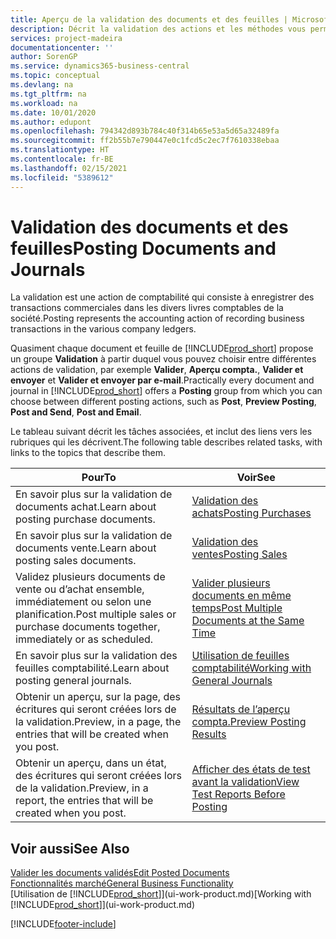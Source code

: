 ```yaml
---
title: Aperçu de la validation des documents et des feuilles | Microsoft Docs
description: Décrit la validation des actions et les méthodes vous permettant de valider des documents et des feuilles.
services: project-madeira
documentationcenter: ''
author: SorenGP
ms.service: dynamics365-business-central
ms.topic: conceptual
ms.devlang: na
ms.tgt_pltfrm: na
ms.workload: na
ms.date: 10/01/2020
ms.author: edupont
ms.openlocfilehash: 794342d893b784c40f314b65e53a5d65a32489fa
ms.sourcegitcommit: ff2b55b7e790447e0c1fcd5c2ec7f7610338ebaa
ms.translationtype: HT
ms.contentlocale: fr-BE
ms.lasthandoff: 02/15/2021
ms.locfileid: "5389612"
---
```

# <a name="posting-documents-and-journals"></a><span data-ttu-id="53f91-103">Validation des documents et des feuilles</span><span class="sxs-lookup"><span data-stu-id="53f91-103">Posting Documents and Journals</span></span>
<span data-ttu-id="53f91-104">La validation est une action de comptabilité qui consiste à enregistrer des transactions commerciales dans les divers livres comptables de la société.</span><span class="sxs-lookup"><span data-stu-id="53f91-104">Posting represents the accounting action of recording business transactions in the various company ledgers.</span></span>

<span data-ttu-id="53f91-105">Quasiment chaque document et feuille de [!INCLUDE[prod_short](includes/prod_short.md)] propose un groupe **Validation** à partir duquel vous pouvez choisir entre différentes actions de validation, par exemple **Valider**, **Aperçu compta.**, **Valider et envoyer** et **Valider et envoyer par e-mail**.</span><span class="sxs-lookup"><span data-stu-id="53f91-105">Practically every document and journal in [!INCLUDE[prod_short](includes/prod_short.md)] offers a **Posting** group from which you can choose between different posting actions, such as **Post**, **Preview Posting**, **Post and Send**, **Post and Email**.</span></span>

<span data-ttu-id="53f91-106">Le tableau suivant décrit les tâches associées, et inclut des liens vers les rubriques qui les décrivent.</span><span class="sxs-lookup"><span data-stu-id="53f91-106">The following table describes related tasks, with links to the topics that describe them.</span></span>

| <span data-ttu-id="53f91-107">Pour</span><span class="sxs-lookup"><span data-stu-id="53f91-107">To</span></span> | <span data-ttu-id="53f91-108">Voir</span><span class="sxs-lookup"><span data-stu-id="53f91-108">See</span></span> |
| --- | --- |
| <span data-ttu-id="53f91-109">En savoir plus sur la validation de documents achat.</span><span class="sxs-lookup"><span data-stu-id="53f91-109">Learn about posting purchase documents.</span></span> |[<span data-ttu-id="53f91-110">Validation des achats</span><span class="sxs-lookup"><span data-stu-id="53f91-110">Posting Purchases</span></span>](ui-post-purchases.md) |
| <span data-ttu-id="53f91-111">En savoir plus sur la validation de documents vente.</span><span class="sxs-lookup"><span data-stu-id="53f91-111">Learn about posting sales documents.</span></span> |[<span data-ttu-id="53f91-112">Validation des ventes</span><span class="sxs-lookup"><span data-stu-id="53f91-112">Posting Sales</span></span>](ui-post-sales.md) |
| <span data-ttu-id="53f91-113">Validez plusieurs documents de vente ou d’achat ensemble, immédiatement ou selon une planification.</span><span class="sxs-lookup"><span data-stu-id="53f91-113">Post multiple sales or purchase documents together, immediately or as scheduled.</span></span>|[<span data-ttu-id="53f91-114">Valider plusieurs documents en même temps</span><span class="sxs-lookup"><span data-stu-id="53f91-114">Post Multiple Documents at the Same Time</span></span>](ui-batch-posting.md)|
| <span data-ttu-id="53f91-115">En savoir plus sur la validation des feuilles comptabilité.</span><span class="sxs-lookup"><span data-stu-id="53f91-115">Learn about posting general journals.</span></span> |[<span data-ttu-id="53f91-116">Utilisation de feuilles comptabilité</span><span class="sxs-lookup"><span data-stu-id="53f91-116">Working with General Journals</span></span>](ui-work-general-journals.md) |
| <span data-ttu-id="53f91-117">Obtenir un aperçu, sur la page, des écritures qui seront créées lors de la validation.</span><span class="sxs-lookup"><span data-stu-id="53f91-117">Preview, in a page, the entries that will be created when you post.</span></span> |[<span data-ttu-id="53f91-118">Résultats de l’aperçu compta.</span><span class="sxs-lookup"><span data-stu-id="53f91-118">Preview Posting Results</span></span>](ui-how-preview-post-results.md) |
| <span data-ttu-id="53f91-119">Obtenir un aperçu, dans un état, des écritures qui seront créées lors de la validation.</span><span class="sxs-lookup"><span data-stu-id="53f91-119">Preview, in a report, the entries that will be created when you post.</span></span> |[<span data-ttu-id="53f91-120">Afficher des états de test avant la validation</span><span class="sxs-lookup"><span data-stu-id="53f91-120">View Test Reports Before Posting</span></span>](ui-how-view-test-reports-posting.md) |

## <a name="see-also"></a><span data-ttu-id="53f91-121">Voir aussi</span><span class="sxs-lookup"><span data-stu-id="53f91-121">See Also</span></span>
[<span data-ttu-id="53f91-122">Valider les documents validés</span><span class="sxs-lookup"><span data-stu-id="53f91-122">Edit Posted Documents</span></span>](across-edit-posted-document.md)  
[<span data-ttu-id="53f91-123">Fonctionnalités marché</span><span class="sxs-lookup"><span data-stu-id="53f91-123">General Business Functionality</span></span>](ui-across-business-areas.md)  
<span data-ttu-id="53f91-124">[Utilisation de [!INCLUDE[prod_short](includes/prod_short.md)]](ui-work-product.md)</span><span class="sxs-lookup"><span data-stu-id="53f91-124">[Working with [!INCLUDE[prod_short](includes/prod_short.md)]](ui-work-product.md)</span></span>


[!INCLUDE[footer-include](includes/footer-banner.md)]